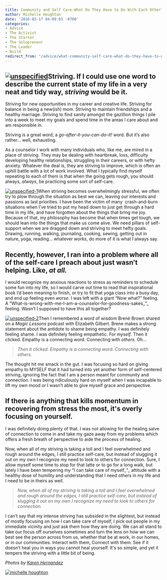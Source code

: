 ```yaml
---
title: Community and Self Care-What Do They Have to Do With Each Other?
author: Michelle Houghton
date: '2016-03-17 04:00:01 -0700'
categories:
- Advice
- The Activist
- The Starter
- The Solopreneur
- The Leader
- Build
redirect_from: "/advice/what-community-self-care-what-do-they-have-to-do-with-each-other/"
---
```


## [![unspecified](https://yellow-blog-images.imgix.net/2016/03/unspecified.jpg)](https://yellow-blog-images.imgix.net/2016/03/unspecified.jpg)Striving. If I could use one word to describe the current state of my life in a very neat and tidy way, _striving_ would be it.

Striving for new opportunities in my career and creative life. Striving for balance in being a new(ish) mom. Striving to maintain friendships and a healthy marriage. Striving to find sanity amongst the gazillion things I pile into a week to meet my goals and spend time in the areas I care about and am responsible in.

Striving is a great word; a _go-after-it-you-can-do-it!_ word. But it’s also rather… well, exhausting.

As a counselor I work with many individuals who, like me, are mired in a place of striving. They may be dealing with heartbreak, loss, difficulty developing healthy relationships, struggling in their careers, or with hefty anxiety. Whatever the deal is, they are striving to improve, which is often an uphill battle with a lot of work involved. What I typically find myself repeating to each of them is that when the going gets rough, you should always, _always_, be practicing some sort of self-care.

[![unspecified-1](https://yellow-blog-images.imgix.net/2016/03/unspecified-1.jpg)](https://yellow-blog-images.imgix.net/2016/03/unspecified-1.jpg)When striving becomes overwhelmingly stressful, we often try to plow through the situation as best we can, leaving our interests and passions as last priorities. I have been the victim of many  crash-and-burn situations when I’ve tried to put my head down to just get through a hard time in my life, and have forgotten about the things that bring me joy. Because of that, my philosophy has become that when times get tough, we should lean into the things that make us come alive. We need pillars of self-support when we are dragged down and striving to meet hefty goals. Drawing, running, walking, journaling, cooking, sewing, getting out in nature, yoga, reading… whatever _works_, do more of it is what I always say.

## Recently, however, I ran into a problem where all of the self-care I preach about just wasn’t helping. Like, _at all._

I would recognize my anxious reactions to stress as reminders to schedule some fun into my life, so I would carve out time to read that inspirational book I’d been meaning to finish, or try to fit that yoga class into a busy day, and end up feeling even _worse_. I was left with a giant “Now what?” feeling. A “What-is-wrong-with-me-I-am-a-counselor-for-goodness-sakes_”_ feeling. Wasn’t I supposed to have this all together?

[![unspecified-2](https://yellow-blog-images.imgix.net/2016/03/unspecified-2.jpg)](https://yellow-blog-images.imgix.net/2016/03/unspecified-2.jpg)Then I remembered a word of wisdom Brené Brown shared on a _Magic Lessons_ podcast with Elizabeth Gilbert. Brene makes a strong statement about the antidote to shame being empathy. I was definitely feeling shame. I was definitely feeling empathetic. For _myself_. Then it clicked. Empathy is a connecting word. Connecting with _others._ Oh...

> _Then it clicked. Empathy is a connecting word. Connecting with others._

The thought hit me smack in the gut. I was focusing so hard on giving empathy to MYSELF that it had turned into yet another form of self-centered striving, ignoring the fact that I am a person meant for community and connection. I was being ridiculously hard on myself when I was incapable to lift my own mood or I wasn’t able to give myself grace and perspective.

## If there is anything that kills momentum in recovering from stress the most, it's overly focusing on yourself.

I was definitely doing plenty of that. I was not allowing for the healing salve of connection to come in and take my gaze away from my problems which offers a fresh breath of perspective to aide the process of healing.

Now, when all of my striving is taking a toll and I feel overwhelmed and rough around the edges, I still practice self-care, but instead of slugging it out on my own I recognize my need to look to others for connection. Sure, I allow myself some time to stop for that latte or to go for a long walk, but lately I have been tempering my “I can take care of myself_”_ attitude with a healthy dose of humility and understanding that I need others in my life and I need to be in theirs as well.

> _Now, when all of my striving is taking a toll and I feel overwhelmed and rough around the edges, I still practice self-care, but instead of slugging it out on my own I recognize my need to look to others for connection._

I can’t say that my intense striving has subsided in the slightest, but instead of mostly focusing on how I can take care of myself, I pick out people in my immediate vicinity and just ask them how they are doing. We can all stand to take our focus off ourselves sometimes and turn the lens on how we can best see the person across from us, whether that be at work, in our homes, or in our communities. Interact with them, Connect with them. See if it doesn’t heal you in ways you cannot heal yourself. It's so simple, and yet it tempers the striving with a little bit of being.

_Photos by [Karen Hernandez](http://karenmariehernandez.com/)_

[![michelle houghton](https://yellow-blog-images.imgix.net/2016/03/michelle-houghton.jpg)](http://www.michellehoughton.com/)
